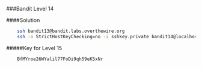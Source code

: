 ###Bandit Level 14

####Solution
```bash
	ssh bandit13@bandit.labs.overthewire.org
	ssh -o StrictHostKeyChecking=no -i sshkey.private bandit14@localhost cat /etc/bandit_pass/bandit14 | nc 127.0.0.1 30000 | sed -e 's/Correct!//' | sed '/^\s*$/d'
```


#####Key for Level 15
```
	BfMYroe26WYalil77FoDi9qh59eK5xNr
```
